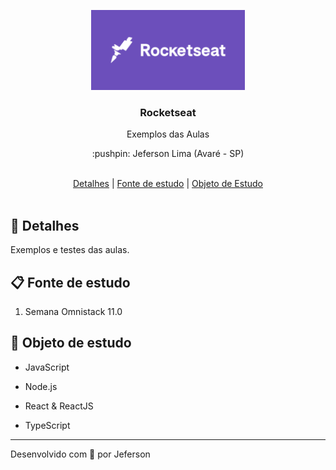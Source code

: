 <p align="center">
  <img src="https://github.com/jefersonnn/rocketseat/blob/master/.github/assets/rocketseat.png" height="128" width="246" alt="RocketSeat" />
</p>

<h3 align="center">Rocketseat</h3>

<p align="center">Exemplos das Aulas</p>

<p align="center">:pushpin: Jeferson Lima (Avaré - SP)</p>

<br>

<div align="center">
  <a href="#memo-detalhes">Detalhes</a>   |   <a href="#clipboard-fonte-de-estudo">Fonte de estudo</a>   |   <a href="#wrench-objeto-de-estudo">Objeto de Estudo</a>
</div>

<br>

## :memo: Detalhes

Exemplos e testes das aulas.

## :clipboard: Fonte de estudo

1. Semana Omnistack 11.0

## :wrench: Objeto de estudo

- JavaScript

- Node.js

- React & ReactJS

- TypeScript

---

Desenvolvido com 💖 por Jeferson
